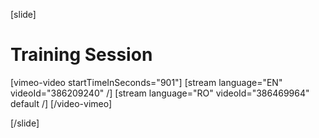 [slide]
# Training Session

[vimeo-video startTimeInSeconds="901"]
[stream language="EN" videoId="386209240"  /]
[stream language="RO" videoId="386469964" default /]
[/video-vimeo]

[/slide]